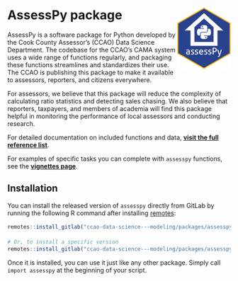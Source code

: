 
<!-- README.md is generated from README.Rmd. Please edit that file -->

# AssessPy package <a href="https://gitlab.com/ccao-data-science---modeling/packages/assesspy"><img src="docs/images/logo.png" align="right" height="139"/></a>

AssessPy is a software package for Python developed by the Cook County
Assessor’s (CCAO) Data Science Department. The
codebase for the CCAO’s CAMA system uses a wide range of functions
regularly, and packaging these functions streamlines and standardizes
their use. The CCAO is publishing this package to make it available to
assessors, reporters, and citizens everywhere.

For assessors, we believe that this package will reduce the complexity
of calculating ratio statistics and detecting sales chasing. We also
believe that reporters, taxpayers, and members of academia will find
this package helpful in monitoring the performance of local assessors
and conducting research.

For detailed documentation on included functions and data, [**visit the
full reference
list**](https://ccao-data-science---modeling.gitlab.io/packages/assesspy/reference/).

For examples of specific tasks you can complete with `assesspy`
functions, see the [**vignettes
page**](https://ccao-data-science---modeling.gitlab.io/packages/assesspy/articles/index.html).

## Installation

You can install the released version of `assesspy` directly from GitLab
by running the following R command after installing
[remotes](https://github.com/r-lib/remotes):

``` r
remotes::install_gitlab("ccao-data-science---modeling/packages/assesspy")

# Or, to install a specific version
remotes::install_gitlab("ccao-data-science---modeling/packages/assesspy@0.1")
```

Once it is installed, you can use it just like any other package. Simply
call `import assesspy` at the beginning of your script.
